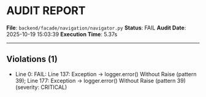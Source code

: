 # AUDIT REPORT

**File**: `backend/facade/navigation/navigator.py`
**Status**: FAIL
**Audit Date**: 2025-10-19 15:03:39
**Execution Time**: 5.37s

---

## Violations (1)

- Line 0: FAIL: Line 137: Exception → logger.error() Without Raise (pattern 39); Line 177: Exception → logger.error() Without Raise (pattern 39)
 (severity: CRITICAL)
